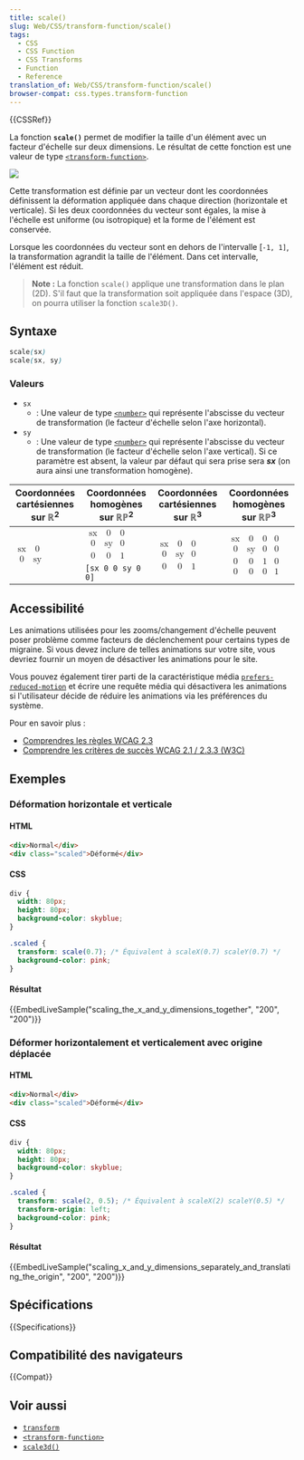 ```yaml
---
title: scale()
slug: Web/CSS/transform-function/scale()
tags:
  - CSS
  - CSS Function
  - CSS Transforms
  - Function
  - Reference
translation_of: Web/CSS/transform-function/scale()
browser-compat: css.types.transform-function
---
```

{{CSSRef}}

La fonction **`scale()`** permet de modifier la taille d'un élément avec un facteur d'échelle sur deux dimensions. Le résultat de cette fonction est une valeur de type [`<transform-function>`](/fr/docs/Web/CSS/transform-function).

![](scale.png)

Cette transformation est définie par un vecteur dont les coordonnées définissent la déformation appliquée dans chaque direction (horizontale et verticale). Si les deux coordonnées du vecteur sont égales, la mise à l'échelle est uniforme (ou isotropique) et la forme de l'élément est conservée.

Lorsque les coordonnées du vecteur sont en dehors de l'intervalle \[`-1, 1]`, la transformation agrandit la taille de l'élément. Dans cet intervalle, l'élément est réduit.

> **Note :** La fonction `scale()` applique une transformation dans le plan (2D). S'il faut que la transformation soit appliquée dans l'espace (3D), on pourra utiliser la fonction `scale3D()`.

## Syntaxe

```css
scale(sx)
scale(sx, sy)
```

### Valeurs

- `sx`
  - : Une valeur de type [`<number>`](/fr/docs/Web/CSS/number) qui représente l'abscisse du vecteur de transformation (le facteur d'échelle selon l'axe horizontal).
- `sy`
  - : Une valeur de type [`<number>`](/fr/docs/Web/CSS/number) qui représente l'abscisse du vecteur de transformation (le facteur d'échelle selon l'axe vertical). Si ce paramètre est absent, la valeur par défaut qui sera prise sera **_sx_** (on aura ainsi une transformation homogène).

<table class="standard-table">
  <thead>
    <tr>
      <th scope="col">Coordonnées cartésiennes sur ℝ<sup>2</sup></th>
      <th scope="col">Coordonnées homogènes sur ℝℙ<sup>2</sup></th>
      <th scope="col">Coordonnées cartésiennes sur ℝ<sup>3</sup></th>
      <th scope="col">Coordonnées homogènes sur ℝℙ<sup>3</sup></th>
    </tr>
  </thead>
  <tbody>
    <tr>
      <td rowspan="2">
        <math
          ><mfenced
            ><mtable
              ><mtr
                ><mtd><mi>sx</mi> </mtd><mtd><mn>0</mn> </mtd></mtr
              ><mtr
                ><mtd><mn>0</mn> </mtd><mtd><mi>sy</mi></mtd></mtr
              ></mtable
            ></mfenced
          ></math
        >
      </td>
      <td>
        <math
          ><mfenced
            ><mtable
              ><mtr
                ><mtd><mi>sx</mi> </mtd><mtd><mn>0</mn> </mtd
                ><mtd><mn>0</mn> </mtd></mtr
              ><mtr
                ><mtd><mn>0</mn> </mtd><mtd><mi>sy</mi> </mtd
                ><mtd><mn>0</mn> </mtd></mtr
              ><mtr
                ><mtd><mn>0</mn> </mtd><mtd><mn>0</mn> </mtd
                ><mtd><mn>1</mn></mtd></mtr
              ></mtable
            ></mfenced
          ></math
        >
      </td>
      <td rowspan="2">
        <math
          ><mfenced
            ><mtable
              ><mtr
                ><mtd><mi>sx</mi> </mtd><mtd><mn>0</mn> </mtd
                ><mtd><mn>0</mn> </mtd></mtr
              ><mtr
                ><mtd><mn>0</mn> </mtd><mtd><mi>sy</mi> </mtd
                ><mtd><mn>0</mn> </mtd></mtr
              ><mtr
                ><mtd><mn>0</mn> </mtd><mtd><mn>0</mn> </mtd
                ><mtd><mn>1</mn></mtd></mtr
              ></mtable
            ></mfenced
          ></math
        >
      </td>
      <td rowspan="2">
        <math
          ><mfenced
            ><mtable
              ><mtr
                ><mtd><mi>sx</mi> </mtd><mtd><mn>0</mn> </mtd
                ><mtd><mn>0</mn> </mtd><mtd><mn>0</mn> </mtd></mtr
              ><mtr
                ><mtd><mn>0</mn> </mtd><mtd><mi>sy</mi> </mtd
                ><mtd><mn>0</mn> </mtd><mtd><mn>0</mn> </mtd></mtr
              ><mtr
                ><mtd><mn>0</mn> </mtd><mtd><mn>0</mn> </mtd
                ><mtd><mn>1</mn> </mtd><mtd><mn>0</mn> </mtd></mtr
              ><mtr
                ><mtd><mn>0</mn> </mtd><mtd><mn>0</mn> </mtd
                ><mtd><mn>0</mn> </mtd><mtd><mn>1</mn></mtd></mtr
              ></mtable
            ></mfenced
          ></math
        >
      </td>
    </tr>
    <tr>
      <td><code>[sx 0 0 sy 0 0]</code></td>
    </tr>
  </tbody>
</table>

## Accessibilité

Les animations utilisées pour les zooms/changement d'échelle peuvent poser problème comme facteurs de déclenchement pour certains types de migraine. Si vous devez inclure de telles animations sur votre site, vous devriez fournir un moyen de désactiver les animations pour le site.

Vous pouvez également tirer parti de la caractéristique média [`prefers-reduced-motion`](/fr/docs/Web/CSS/@media/prefers-reduced-motion) et écrire une requête média qui désactivera les animations si l'utilisateur décide de réduire les animations via les préférences du système.

Pour en savoir plus :

- [Comprendres les règles WCAG 2.3](/fr/docs/Web/Accessibility/Understanding_WCAG/Operable#guideline_2.3_%e2%80%94_seizures_and_physical_reactions_do_not_design_content_in_a_way_that_is_known_to_cause_seizures_or_physical_reactions)
- [Comprendre les critères de succès WCAG 2.1 / 2.3.3 (W3C)](https://www.w3.org/WAI/WCAG21/Understanding/animation-from-interactions)

## Exemples

### Déformation horizontale et verticale

#### HTML

```html
<div>Normal</div>
<div class="scaled">Déformé</div>
```

#### CSS

```css
div {
  width: 80px;
  height: 80px;
  background-color: skyblue;
}

.scaled {
  transform: scale(0.7); /* Équivalent à scaleX(0.7) scaleY(0.7) */
  background-color: pink;
}
```

#### Résultat

{{EmbedLiveSample("scaling_the_x_and_y_dimensions_together", "200", "200")}}

### Déformer horizontalement et verticalement avec origine déplacée

#### HTML

```html
<div>Normal</div>
<div class="scaled">Déformé</div>
```

#### CSS

```css
div {
  width: 80px;
  height: 80px;
  background-color: skyblue;
}

.scaled {
  transform: scale(2, 0.5); /* Équivalent à scaleX(2) scaleY(0.5) */
  transform-origin: left;
  background-color: pink;
}
```

#### Résultat

{{EmbedLiveSample("scaling_x_and_y_dimensions_separately_and_translating_the_origin", "200", "200")}}

## Spécifications

{{Specifications}}

## Compatibilité des navigateurs

{{Compat}}

## Voir aussi

- [`transform`](/fr/docs/Web/CSS/transform)
- [`<transform-function>`](/fr/docs/Web/CSS/transform-function)
- [`scale3d()`](</fr/docs/Web/CSS/transform-function/scale3d()>)
